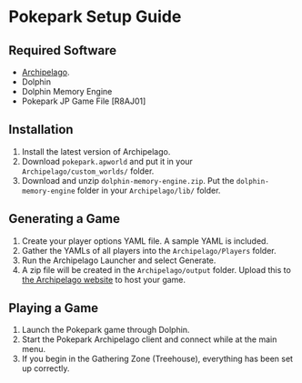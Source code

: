 # Pokepark Setup Guide

## Required Software

- [Archipelago](https://github.com/ArchipelagoMW/Archipelago/releases).
- Dolphin
- Dolphin Memory Engine
- Pokepark JP Game File [R8AJ01]

## Installation

1. Install the latest version of Archipelago.
2. Download `pokepark.apworld` and put it in your `Archipelago/custom_worlds/` folder.
3. Download and unzip `dolphin-memory-engine.zip`. Put the `dolphin-memory-engine` folder in your `Archipelago/lib/`
   folder.

## Generating a Game

1. Create your player options YAML file. A sample YAML is included.
2. Gather the YAMLs of all players into the `Archipelago/Players` folder.
3. Run the Archipelago Launcher and select Generate.
4. A zip file will be created in the `Archipelago/output` folder. Upload this
   to [the Archipelago website](https://archipelago.gg/uploads) to host your game.

## Playing a Game

1. Launch the Pokepark game through Dolphin.
2. Start the Pokepark Archipelago client and connect while at the main menu.
3. If you begin in the Gathering Zone (Treehouse), everything has been set up correctly.
